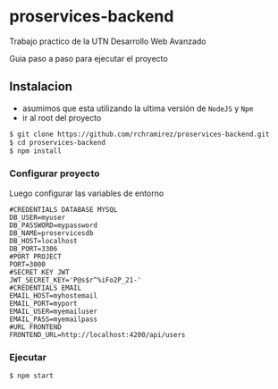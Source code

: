 # proservices-backend
Trabajo practico de la UTN Desarrollo Web Avanzado

Guia paso a paso para ejecutar el proyecto

## Instalacion

- asumimos que esta utilizando la ultima versión de `NodeJS` y `Npm`
- ir al root del proyecto

```sh
$ git clone https://github.com/rchramirez/proservices-backend.git
$ cd proservices-backend
$ npm install
```
### Configurar proyecto
Luego configurar las variables de entorno

```env
#CREDENTIALS DATABASE MYSQL
DB_USER=myuser
DB_PASSWORD=mypassword
DB_NAME=proservicesdb
DB_HOST=localhost
DB_PORT=3306
#PORT PROJECT
PORT=3000
#SECRET KEY JWT
JWT_SECRET_KEY='P@s$r^%iFo2P_21-'
#CREDENTIALS EMAIL
EMAIL_HOST=myhostemail
EMAIL_PORT=myport
EMAIL_USER=myemailuser
EMAIL_PASS=myemailpass
#URL FRONTEND
FRONTEND_URL=http://localhost:4200/api/users
```

### Ejecutar 

```sh
$ npm start
```

